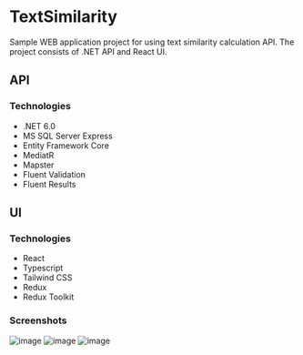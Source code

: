 # TextSimilarity
Sample WEB application project for using text similarity calculation API.
The project consists of .NET API and React UI.
## API
### Technologies
- .NET 6.0
- MS SQL Server Express
- Entity Framework Core
- MediatR
- Mapster
- Fluent Validation
- Fluent Results
## UI
### Technologies
- React
- Typescript
- Tailwind CSS
- Redux
- Redux Toolkit
### Screenshots
![image](https://github.com/Anton-Grebenkin/TextSimilarity/assets/73466396/46a7dff6-4cc5-4e51-9a27-b274620ab9ae)
![image](https://github.com/Anton-Grebenkin/TextSimilarity/assets/73466396/01de720f-9713-48c9-bd76-3609bcba41a7)
![image](https://github.com/Anton-Grebenkin/TextSimilarity/assets/73466396/de82c262-ce7b-405a-8616-1d4f36d443de)
